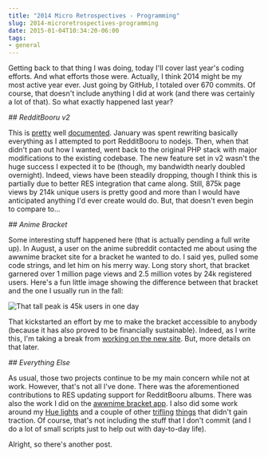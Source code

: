 ```yaml
---
title: "2014 Micro Retrospectives - Programming"
slug: 2014-microretrospectives-programming
date: 2015-01-04T10:34:20-06:00
tags:
- general
---
```

Getting back to that thing I was doing, today I'll cover last year's coding efforts. And what efforts those were. Actually, I think 2014 might be my most active year ever. Just going by GitHub, I totaled over 670 commits. Of course, that doesn't include anything I did at work (and there was certainly a lot of that). So what exactly happened last year?

_## RedditBooru v2_

This is [pretty](http://dxprog.com/entry/systems-architecture-in-the-unknown/) well [documented](http://dxprog.com/entry/redditbooru-v2-postmortem/). January was spent rewriting basically everything as I attempted to port RedditBooru to nodejs. Then, when that didn't pan out how I wanted, went back to the original PHP stack with major modifications to the existing codebase. The new feature set in v2 wasn't the huge success I expected it to be (though, my bandwidth nearly doubled overnight). Indeed, views have been steadily dropping, though I think this is partially due to better RES integration that came along. Still, 875k page views by 214k unique users is pretty good and more than I would have anticipated anything I'd ever create would do. But, that doesn't even begin to compare to...

_## Anime Bracket_

Some interesting stuff happened here (that is actually pending a full write up). In August, a user on the anime subreddit contacted me about using the awwnime bracket site for a bracket he wanted to do. I said yes, pulled some code strings, and let him on his merry way. Long story short, that bracket garnered over 1 million page views and 2.5 million votes by 24k registered users. Here's a fun little image showing the difference between that bracket and the one I usually run in the fall:

![](http://i.imgur.com/Jnda7fE.jpg "That tall peak is 45k users in one day")

That kickstarted an effort by me to make the bracket accessible to anybody (because it has also proved to be financially sustainable). Indeed, as I write this, I'm taking a break from [working on the new site](http://beta.brakk.it/). But, more details on that later.

_## Everything Else_

As usual, those two projects continue to be my main concern while not at work. However, that's not all I've done. There was the aforementioned contributions to RES updating support for RedditBooru albums. There was also the work I did on the [awwnime bracket app](https://www.youtube.com/watch?v=PoghOn8Abs8). I also did some work around my [Hue lights](https://github.com/dxprog/HueHueHueNET/tree/master/HueController) and a couple of other [trifling](https://github.com/dxprog/HedonismSlackBot) [things](https://github.com/dxprog/ScreensAgainstHumanity) that didn't gain traction. Of course, that's not including the stuff that I don't commit (and I do a lot of small scripts just to help out with day-to-day life).

Alright, so there's another post.
